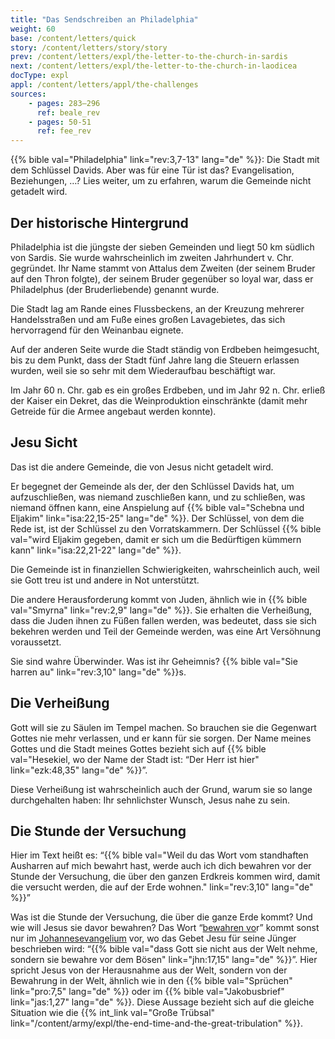```yaml
---
title: "Das Sendschreiben an Philadelphia"
weight: 60
base: /content/letters/quick
story: /content/letters/story/story
prev: /content/letters/expl/the-letter-to-the-church-in-sardis
next: /content/letters/expl/the-letter-to-the-church-in-laodicea
docType: expl
appl: /content/letters/appl/the-challenges
sources: 
    - pages: 283–296
      ref: beale_rev
    - pages: 50-51
      ref: fee_rev
---
```


{{% bible val="Philadelphia" link="rev:3,7-13" lang="de" %}}: Die Stadt mit dem Schlüssel Davids. Aber was für eine Tür ist das? Evangelisation, Beziehungen, …? Lies weiter, um zu erfahren, warum die Gemeinde nicht getadelt wird.

## Der historische Hintergrund

<a name="3a3a"></a>
Philadelphia ist die jüngste der sieben Gemeinden und liegt 50 km südlich von Sardis. Sie wurde wahrscheinlich im zweiten Jahrhundert v. Chr. gegründet. Ihr Name stammt von Attalus dem Zweiten (der seinem Bruder auf den Thron folgte), der seinem Bruder gegenüber so loyal war, dass er Philadelphus (der Bruderliebende) genannt wurde.

Die Stadt lag am Rande eines Flussbeckens, an der Kreuzung mehrerer Handelsstraßen und am Fuße eines großen Lavagebietes, das sich hervorragend für den Weinanbau eignete.

Auf der anderen Seite wurde die Stadt ständig von Erdbeben heimgesucht, bis zu dem Punkt, dass der Stadt fünf Jahre lang die Steuern erlassen wurden, weil sie so sehr mit dem Wiederaufbau beschäftigt war.

Im Jahr 60 n. Chr. gab es ein großes Erdbeben, und im Jahr 92 n. Chr. erließ der Kaiser ein Dekret, das die Weinproduktion einschränkte (damit mehr Getreide für die Armee angebaut werden konnte).

## Jesu Sicht

<a name="40f8"></a>
Das ist die andere Gemeinde, die von Jesus nicht getadelt wird.

Er begegnet der Gemeinde als der, der den Schlüssel Davids hat, um aufzuschließen, was niemand zuschließen kann, und zu schließen, was niemand öffnen kann, eine Anspielung auf {{% bible val="Schebna und Eljakim" link="isa:22,15-25" lang="de" %}}. Der Schlüssel, von dem die Rede ist, ist der Schlüssel zu den Vorratskammern. Der Schlüssel {{% bible val="wird Eljakim gegeben, damit er sich um die Bedürftigen kümmern kann" link="isa:22,21-22" lang="de" %}}.

Die Gemeinde ist in finanziellen Schwierigkeiten, wahrscheinlich auch, weil sie Gott treu ist und andere in Not unterstützt.

Die andere Herausforderung kommt von Juden, ähnlich wie in {{% bible val="Smyrna" link="rev:2,9" lang="de" %}}. Sie erhalten die Verheißung, dass die Juden ihnen zu Füßen fallen werden, was bedeutet, dass sie sich bekehren werden und Teil der Gemeinde werden, was eine Art Versöhnung voraussetzt.

Sie sind wahre Überwinder. Was ist ihr Geheimnis? {{% bible val="Sie harren au" link="rev:3,10" lang="de" %}}s.

## Die Verheißung

<a name="b146"></a>
Gott will sie zu Säulen im Tempel machen. So brauchen sie die Gegenwart Gottes nie mehr verlassen, und er kann für sie sorgen. Der Name meines Gottes und die Stadt meines Gottes bezieht sich auf {{% bible val="Hesekiel, wo der Name der Stadt ist: “Der Herr ist hier" link="ezk:48,35" lang="de" %}}”.

Diese Verheißung ist wahrscheinlich auch der Grund, warum sie so lange durchgehalten haben: Ihr sehnlichster Wunsch, Jesus nahe zu sein.

## Die Stunde der Versuchung

<a name="2f35"></a>
Hier im Text heißt es: “{{% bible val="Weil du das Wort vom standhaften Ausharren auf mich bewahrt hast, werde auch ich dich bewahren vor der Stunde der Versuchung, die über den ganzen Erdkreis kommen wird, damit die versucht werden, die auf der Erde wohnen." link="rev:3,10" lang="de" %}}”

Was ist die Stunde der Versuchung, die über die ganze Erde kommt? Und wie will Jesus sie davor bewahren? Das Wort “[bewahren vo](https://biblehub.com/interlinear/revelation/3-10.htm)r” kommt sonst nur im [Johannesevangelium](https://biblehub.com/interlinear/john/17-15.htm) vor, wo das Gebet Jesu für seine Jünger beschrieben wird: “{{% bible val="dass Gott sie nicht aus der Welt nehme, sondern sie bewahre vor dem Bösen" link="jhn:17,15" lang="de" %}}”. Hier spricht Jesus von der Herausnahme aus der Welt, sondern von der Bewahrung in der Welt, ähnlich wie in den {{% bible val="Sprüchen" link="pro:7,5" lang="de" %}} oder im {{% bible val="Jakobusbrief" link="jas:1,27" lang="de" %}}. Diese Aussage bezieht sich auf die gleiche Situation wie die {{% int_link val="Große Trübsal" link="/content/army/expl/the-end-time-and-the-great-tribulation" %}}.
